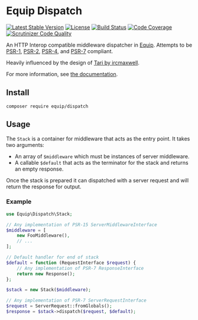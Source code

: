 Equip Dispatch
==============

[![Latest Stable Version](https://img.shields.io/packagist/v/equip/dispatch.svg)](https://packagist.org/packages/equip/dispatch)
[![License](https://img.shields.io/packagist/l/equip/dispatch.svg)](https://github.com/equip/dispatch/blob/master/LICENSE)
[![Build Status](https://travis-ci.org/equip/dispatch.svg)](https://travis-ci.org/equip/dispatch)
[![Code Coverage](https://scrutinizer-ci.com/g/equip/dispatch/badges/coverage.png?b=master)](https://scrutinizer-ci.com/g/equip/dispatch/?branch=master)
[![Scrutinizer Code Quality](https://scrutinizer-ci.com/g/equip/dispatch/badges/quality-score.png?b=master)](https://scrutinizer-ci.com/g/equip/dispatch/?branch=master)

An HTTP Interop compatible middleware dispatcher in [Equip](http://equip.github.io/).
Attempts to be [PSR-1](http://www.php-fig.org/psr/psr-1/), [PSR-2](http://www.php-fig.org/psr/psr-2/),
[PSR-4](http://www.php-fig.org/psr/psr-4/), and [PSR-7](http://www.php-fig.org/psr/psr-7/) compliant.

Heavily influenced by the design of [Tari by ircmaxwell](https://github.com/ircmaxell/Tari-PHP).

For more information, see [the documentation](http://equipframework.readthedocs.org/en/latest/dispatch).

## Install

```
composer require equip/dispatch
```

## Usage

The `Stack` is a container for middleware that acts as the entry point. It takes
two arguments:

- An array of `$middleware` which must be instances of server middleware.
- A callable `$default` that acts as the terminator for the stack and returns
  an empty response.

Once the stack is prepared it can dispatched with a server request and will return
the response for output.

### Example

```php
use Equip\Dispatch\Stack;

// Any implementation of PSR-15 ServerMiddlewareInterface
$middleware = [
    new FooMiddleware(),
    // ...
];

// Default handler for end of stack
$default = function (RequestInterface $request) {
    // Any implementation of PSR-7 ResponseInterface
    return new Response();
};

$stack = new Stack($middleware);

// Any implementation of PSR-7 ServerRequestInterface
$request = ServerRequest::fromGlobals();
$response = $stack->dispatch($request, $default);
```
